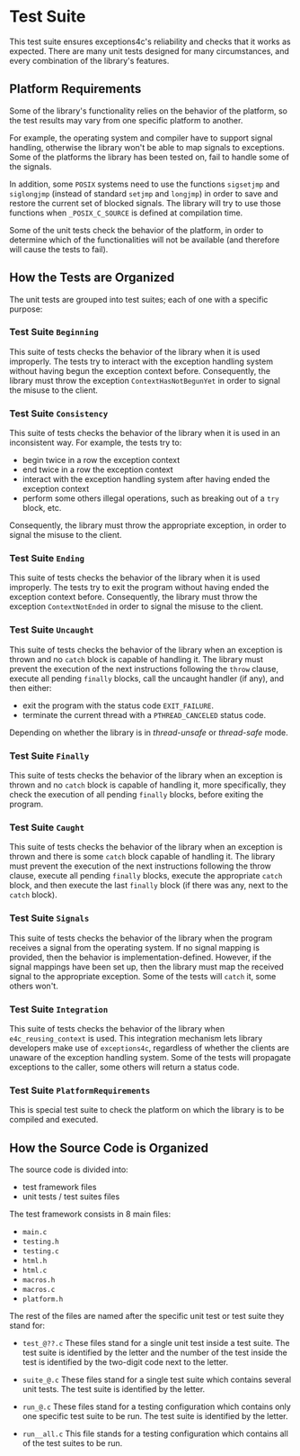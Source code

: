 # Test Suite

This test suite ensures exceptions4c's reliability and checks that it works as
expected. There are many unit tests designed for many circumstances, and every
combination of the library's features.


## Platform Requirements

Some of the library's functionality relies on the behavior of the platform, so
the test results may vary from one specific platform to another.

For example, the operating system and compiler have to support signal handling,
otherwise the library won't be able to map signals to exceptions. Some of the
platforms the library has been tested on, fail to handle some of the signals.

In addition, some `POSIX` systems need to use the functions `sigsetjmp` and
`siglongjmp` (instead of standard `setjmp` and `longjmp`) in order to save and
restore the current set of blocked signals. The library will try to use those
functions when `_POSIX_C_SOURCE` is defined at compilation time.

Some of the unit tests check the behavior of the platform, in order to determine
which of the functionalities will not be available (and therefore will cause
the tests to fail).


## How the Tests are Organized

The unit tests are grouped into test suites; each of one with a specific
purpose:


### Test Suite `Beginning`

This suite of tests checks the behavior of the library when it is used
improperly. The tests try to interact with the exception handling system without
having begun the exception context before. Consequently, the library must throw
the exception `ContextHasNotBegunYet` in order to signal the misuse to the
client.


### Test Suite `Consistency`

This suite of tests checks the behavior of the library when it is used in an
inconsistent way. For example, the tests try to:

- begin twice in a row the exception context
- end twice in a row the exception context
- interact with the exception handling system after having ended the exception
context
- perform some others illegal operations, such as breaking out of a `try`
block, etc.

Consequently, the library must throw the appropriate exception, in order to
signal the misuse to the client.


### Test Suite `Ending`

This suite of tests checks the behavior of the library when it is used
improperly. The tests try to exit the program without having ended the exception
context before. Consequently, the library must throw the exception
`ContextNotEnded` in order to signal the misuse to the client.


### Test Suite `Uncaught`

This suite of tests checks the behavior of the library when an exception is
thrown and no `catch` block is capable of handling it. The library must prevent
the execution of the next instructions following the `throw` clause, execute all
pending `finally` blocks, call the uncaught handler (if any), and then either:

- exit the program with the status code `EXIT_FAILURE`.
- terminate the current thread with a `PTHREAD_CANCELED` status code.

Depending on whether the library is in _thread-unsafe_ or _thread-safe_ mode.


### Test Suite `Finally`

This suite of tests checks the behavior of the library when an exception is
thrown and no `catch` block is capable of handling it, more specifically, they
check the execution of all pending `finally` blocks, before exiting the program.


### Test Suite `Caught`

This suite of tests checks the behavior of the library when an exception is
thrown and there is some `catch` block capable of handling it. The library must
prevent the execution of the next instructions following the throw clause,
execute all pending `finally` blocks, execute the appropriate `catch` block, and
then execute the last `finally` block (if there was any, next to the `catch`
block).


### Test Suite `Signals`

This suite of tests checks the behavior of the library when the program receives
a signal from the operating system. If no signal mapping is provided, then the
behavior is implementation-defined. However, if the signal mappings have been
set up, then the library must map the received signal to the appropriate
exception. Some of the tests will `catch` it, some others won't.


### Test Suite `Integration`

This suite of tests checks the behavior of the library when
`e4c_reusing_context` is used. This integration mechanism lets library
developers make use of `exceptions4c`, regardless of whether the clients are
unaware of the exception handling system. Some of the tests will propagate
exceptions to the caller, some others will return a status code.


### Test Suite `PlatformRequirements`

This is special test suite to check the platform on which the library is to be
compiled and executed.


## How the Source Code is Organized

The source code is divided into:

- test framework files
- unit tests / test suites files

The test framework consists in 8 main files:

- `main.c`
- `testing.h`
- `testing.c`
- `html.h`
- `html.c`
- `macros.h`
- `macros.c`
- `platform.h`

The rest of the files are named after the specific unit test or test suite they
stand for:

- `test_@??.c`
These files stand for a single unit test inside a test suite. The test suite is
identified by the letter and the number of the test inside the test is
identified by the two-digit code next to the letter.

- `suite_@.c`
These files stand for a single test suite which contains several unit tests. The
test suite is identified by the letter.

- `run_@.c`
These files stand for a testing configuration which contains only one specific
test suite to be run. The test suite is identified by the letter.

- `run__all.c`
This file stands for a testing configuration which contains all of the test
suites to be run.
